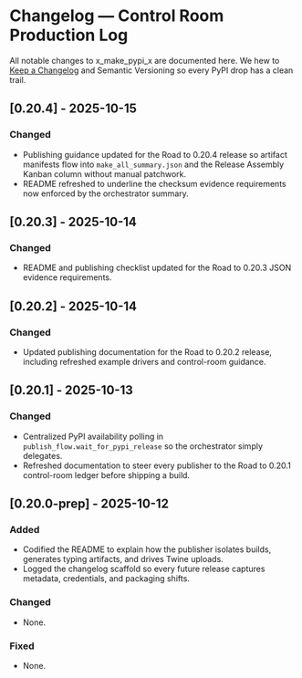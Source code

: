 # Changelog — Control Room Production Log

All notable changes to x_make_pypi_x are documented here. We hew to [Keep a Changelog](https://keepachangelog.com/en/1.1.0/) and Semantic Versioning so every PyPI drop has a clean trail.

## [0.20.4] - 2025-10-15
### Changed
- Publishing guidance updated for the Road to 0.20.4 release so artifact manifests flow into `make_all_summary.json` and the Release Assembly Kanban column without manual patchwork.
- README refreshed to underline the checksum evidence requirements now enforced by the orchestrator summary.

## [0.20.3] - 2025-10-14
### Changed
- README and publishing checklist updated for the Road to 0.20.3 JSON evidence requirements.

## [0.20.2] - 2025-10-14
### Changed
- Updated publishing documentation for the Road to 0.20.2 release, including refreshed example drivers and control-room guidance.

## [0.20.1] - 2025-10-13
### Changed
- Centralized PyPI availability polling in `publish_flow.wait_for_pypi_release` so the orchestrator simply delegates.
- Refreshed documentation to steer every publisher to the Road to 0.20.1 control-room ledger before shipping a build.

## [0.20.0-prep] - 2025-10-12
### Added
- Codified the README to explain how the publisher isolates builds, generates typing artifacts, and drives Twine uploads.
- Logged the changelog scaffold so every future release captures metadata, credentials, and packaging shifts.

### Changed
- None.

### Fixed
- None.
